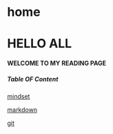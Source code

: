 # home

# HELLO ALL

#### WELCOME TO MY READING PAGE

##### Table OF Content


[mindset](https://github.com/sukaynaghnemat/reading-notes/blob/main/mindset.md)

[markdown](https://github.com/sukaynaghnemat/reading-notes/blob/main/markdown.md)

[git](https://github.com/sukaynaghnemat/reading-notes/blob/main/git.md)
